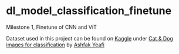 # dl_model_classification_finetune
Milestone 1, Finetune of CNN and ViT

Dataset used in this project can be found on [Kaggle](https://www.kaggle.com/) under [Cat & Dog images for classification](https://www.kaggle.com/datasets/ashfakyeafi/cat-dog-images-for-classification/data) by [Ashfak Yeafi](https://www.kaggle.com/ashfakyeafi)
